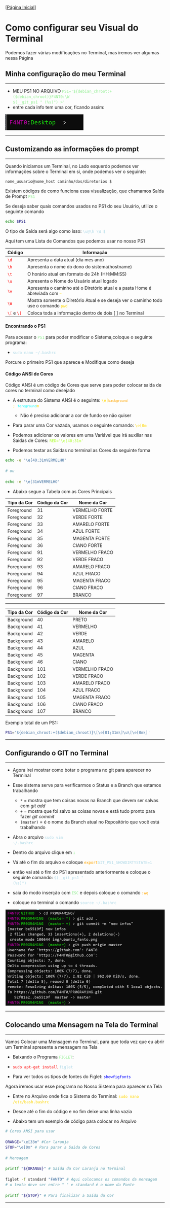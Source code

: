 [[Página Inicial](../term_unix/home.md)]

# Como configurar seu Visual do Terminal

Podemos fazer várias modificações no Terminal, mas iremos ver algumas nessa Página


## Minha configuração do meu Terminal

---

* MEU PS1 NO ARQUIVO <code style="color: lightgreen">PS1='${debian_chroot:+($debian_chroot)}F4NT0:\W $(__git_ps1 " (%s)") >'</code>
* entre cada info tem uma cor, ficando assim:
<img src="../../img/ubuntu_fanto.png">

---


## Customizando as informações do prompt

---

Quando iniciamos um Terminal, no Lado esquerdo podemos ver informações sobre o Terminal em si, onde podemos ver o seguinte:

```bash
nome_usuario@nome_host caminho/dos/diretorios $
```

Existem códigos de como funciona essa visualização, que chamamos Saída de Prompt <code style="color : lightgreen">PS1</code>

Se deseja saber quais comandos usados no PS1 do seu Usuário, utilize o seguinte comando

```bash
echo $PS1
```

O tipo de Saída será algo como isso: <code style="color : lightblue">\u@\h \W \$</code>

Aqui tem uma Lista de Comandos que podemos usar no nosso PS1

Código|Informação
|---|---|
<code style="color : red">\d</code>| Apresenta a data atual (dia mes ano)
<code style="color : red">\h</code>| Apresenta o nome do dono do sistema(hostname)
<code style="color : red">\t</code>| O horário atual em formato de 24h (HH:MM:SS)
<code style="color : red">\u</code>| Apresenta o Nome do Usuário atual logado
<code style="color : red">\w</code>| Apresenta o caminho até o Diretório atual e a pasta Home é abreviada com <code style="color : gold">~</code>
<code style="color : red">\W</code>| Mostra somente o Diretório Atual e se deseja ver o caminho todo use o comando <code style="color: gold">pwd</code>
<code style="color : red">\\[</code> e <code style="color : red">\\]</code>| Coloca toda a informação dentro de dois [ ] no Terminal

#### Encontrando o PS1

Para acessar o <code style="color : lightgreen">PS1</code> para poder modificar o Sistema,coloque o seguinte programa:

* <code style="color : lightblue">sudo nano ~/.bashrc</code>

Porcure o primeiro PS1 que aparece e Modifique como deseja

#### Código ANSI de Cores

Código ANSI é um código de Cores que serve para poder colocar saida de cores no terminal como desejado

* A estrutura do Sistema ANSI é o seguinte: <code style="color : gold">\e[<code style="color : orange">background</code> ; <code style="color : cyan">foreground</code>m</code>
  * Não é preciso adicionar a cor de fundo se não quiser

* Para parar uma Cor vazada, usamos o seguinte comando: <code style="color : gold">\e[0m</code>

* Podemos adicionar os valores em uma Variável que irá auxiliar nas Saidas de Cores: <code style="color : greenyellow">RED='\e[40;31m'</code>

* Podemos testar as Saídas no terminal as Cores da seguinte forma

```bash
echo -e "\e[40;31mVERMELHO"

# ou

echo -e "\e[31mVERMELHO"
```

* Abaixo segue a Tabela com as Cores Principais

Tipo da Cor|Código da Cor|Nome da Cor
|---|---|---|
Foreground|31| VERMELHO FORTE
Foreground|32| VERDE FORTE
Foreground|33| AMARELO FORTE
Foreground|34| AZUL FORTE
Foreground|35| MAGENTA FORTE
Foreground|36| CIANO FORTE
Foreground|91| VERMELHO FRACO
Foreground|92| VERDE FRACO
Foreground|93| AMARELO FRACO
Foreground|94| AZUL FRACO
Foreground|95| MAGENTA FRACO
Foreground|96| CIANO FRACO
Foreground|97| BRANCO

---

Tipo da Cor|Código da Cor|Nome da Cor
|---|---|---|
Background| 40| PRETO
Background| 41| VERMELHO
Background| 42| VERDE
Background| 43| AMARELO
Background| 44| AZUL
Background| 45| MAGENTA
Background| 46| CIANO
Background| 101| VERMELHO FRACO
Background| 102| VERDE FRACO
Background| 103| AMARELO FRACO
Background| 104| AZUL FRACO
Background| 105| MAGENTA FRACO
Background| 106| CIANO FRACO
Background| 107| BRANCO

Exemplo total de um PS1:

```bash
PS1='${debian_chroot:+($debian_chroot)}\[\e[01;31m\]\u\[\e[0m\]'
```

---


## Configurando o GIT no Terminal

---

* Agora irei mostrar como botar o programa no git para aparecer no Terminal
* Esse sistema serve para verificarmos o Status e a Branch que estamos trabalhando
  * `*` = mostra que tem coisas novas na Branch que devem ser salvas com _git add_
  * `+` = mostra que foi salvo as coisas novas e está tudo pronto para fazer _git commit_
  * `(master)` = é o nome da Branch atual no Repositório que você está trabalhando

* Abra o arquivo <code style="color: lightblue">sudo vim ~/.bashrc</code>
* Dentro do arquivo clique em <code style="color: lightgreen">i</code>
* Vá até o fim do arquivo e coloque <code style="color: orange">export</code><code style="color: lightblue">GIT_PS1_SHOWDIRTYSTATE=1</code> 
* então vai até o fim do PS1 apresentado anteriormente e coloque o seguinte comando: <code style="color: lightblue">$(__git_ps1 " (%s)")</code>
* saia do modo inserção com <code style="color: lightgreen">ESC</code> e depois coloque o comando <code style="color: orange">:wq</code>
* coloque no terminal o comando <code style="color: lightblue">source ~/.bashrc</code>

<img src="../../img/git_system.png">

---

## Colocando uma Mensagem na Tela do Terminal

---

Vamos Colocar uma Mensagem no Terminal, para que toda vez que eu abrir um Terminal apresente a mensagem na Tela

* Baixando o Programa <code style="color : lightgreen">FIGLET</code>:

* <code style="color : red">sudo apt-get install</code> <code style="color : lightblue">figlet</code>

* Para ver todos os tipos de fontes do Figlet: <code style="color : blue">showfigfonts</code>


Agora iremos usar esse programa no Nosso Sistema para aparecer na Tela

* Entre no Arquivo onde fica o Sistema do Terminal: <code style="color : gold">sudo nano /etc/bash.bashrc</code>

* Desce até o fim do código e no fim deixe uma linha vazia

* Abaixo tem um exemplo de código para colocar no Arquivo

```bash
# Cores ANSI para usar

ORANGE="\e[33m" #Cor laranja
STOP="\e[0m" # Para parar a Saida de Cores

# Mensagem

printf "${ORANGE}" # Saída da Cor Laranja no Terminal

figlet -f standard "FANTO" # Aqui colocamos os comandos da mensagem
# o texto deve ser entre " " e standard é o nome da Fonte

printf "${STOP}" # Para finalizar a Saída da Cor

```


---


